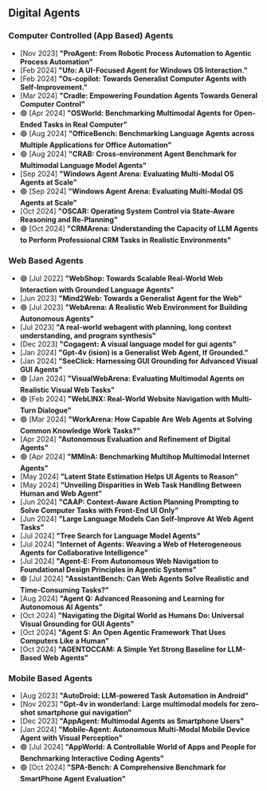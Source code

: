 ## Digital Agents
### Computer Controlled (App Based) Agents
* [Nov 2023] **"ProAgent: From Robotic Process Automation to Agentic Process Automation"**
* [Feb 2024] **"Ufo: A UI-Focused Agent for Windows OS Interaction."**
* [Feb 2024] **"Os-copilot: Towards Generalist Computer Agents with Self-Improvement."**
* [Mar 2024] **"Cradle: Empowering Foundation Agents Towards General Computer Control"**
* 🟢 [Apr 2024] **"OSWorld: Benchmarking Multimodal Agents for Open-Ended Tasks in Real Computer"**
* 🟢 [Aug 2024] **"OfficeBench: Benchmarking Language Agents across Multiple Applications for Office Automation"**
* 🟢 [Aug 2024] **"CRAB: Cross-environment Agent Benchmark for Multimodal Language Model Agents"**
* [Sep 2024] **"Windows Agent Arena: Evaluating Multi-Modal OS Agents at Scale"**
* 🟢 [Sep 2024] **"Windows Agent Arena: Evaluating Multi-Modal OS Agents at Scale"**
* [Oct 2024] **"OSCAR: Operating System Control via State-Aware Reasoning and Re-Planning"**
* 🟢 [Oct 2024] **"CRMArena: Understanding the Capacity of LLM Agents to Perform Professional CRM Tasks in Realistic Environments"**

### Web Based Agents
* 🟢 [Jul 2022] **"WebShop: Towards Scalable Real-World Web Interaction with Grounded Language Agents"**
* [Jun 2023] **"Mind2Web: Towards a Generalist Agent for the Web"**
* 🟢 [Jul 2023] **"WebArena: A Realistic Web Environment for Building Autonomous Agents"**
* [Jul 2023] **"A real-world webagent with planning, long context understanding, and program synthesis"**
* [Dec 2023] **"Cogagent: A visual language model for gui agents"**
* [Jan 2024] **"Gpt-4v (ision) is a Generalist Web Agent, If Grounded."**
* [Jan 2024] **"SeeClick: Harnessing GUI Grounding for Advanced Visual GUI Agents"**
* 🟢 [Jan 2024] **"VisualWebArena: Evaluating Multimodal Agents on Realistic Visual Web Tasks"**
* 🟢 [Feb 2024] **"WebLINX: Real-World Website Navigation with Multi-Turn Dialogue"**
* 🟢 [Mar 2024] **"WorkArena: How Capable Are Web Agents at Solving Common Knowledge Work Tasks?"**
* [Apr 2024] **"Autonomous Evaluation and Refinement of Digital Agents"**
* 🟢 [Apr 2024] **"MMInA: Benchmarking Multihop Multimodal Internet Agents"**
* [May 2024] **"Latent State Estimation Helps UI Agents to Reason"**
* [May 2024] **"Unveiling Disparities in Web Task Handling Between Human and Web Agent"**
* [Jun 2024] **"CAAP: Context-Aware Action Planning Prompting to Solve Computer Tasks with Front-End UI Only"**
* [Jun 2024] **"Large Language Models Can Self-Improve At Web Agent Tasks"**
* [Jul 2024] **"Tree Search for Language Model Agents"**
* [Jul 2024] **"Internet of Agents: Weaving a Web of Heterogeneous Agents for Collaborative Intelligence"**
* [Jul 2024] **"Agent-E: From Autonomous Web Navigation to Foundational Design Principles in Agentic Systems"**
* 🟢 [Jul 2024] **"AssistantBench: Can Web Agents Solve Realistic and Time-Consuming Tasks?"**
* [Aug 2024] **"Agent Q: Advanced Reasoning and Learning for Autonomous AI Agents"**
* [Oct 2024] **"Navigating the Digital World as Humans Do: Universal Visual Grounding for GUI Agents"**
* [Oct 2024] **"Agent S: An Open Agentic Framework That Uses Computers Like a Human"**
* [Oct 2024] **"AGENTOCCAM: A Simple Yet Strong Baseline for LLM-Based Web Agents"**

### Mobile Based Agents
* [Aug 2023] **"AutoDroid: LLM-powered Task Automation in Android"**
* [Nov 2023] **"Gpt-4v in wonderland: Large multimodal models for zero-shot smartphone gui navigation"**
* [Dec 2023] **"AppAgent: Multimodal Agents as Smartphone Users"**
* [Jan 2024] **"Mobile-Agent: Autonomous Multi-Modal Mobile Device Agent with Visual Perception"**
* 🟢 [Jul 2024] **"AppWorld: A Controllable World of Apps and People for Benchmarking Interactive Coding Agents"**
* 🟢 [Oct 2024] **"SPA-Bench: A Comprehensive Benchmark for SmartPhone Agent Evaluation"**
